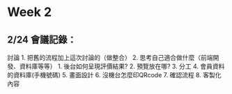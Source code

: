 # Week 2

## 2/24 會議記錄：
討論
	1. 把舊的流程加上這次討論的（做整合）
	2. 思考自己適合做什麼（前端開發、資料庫等等）
    1.	後台如何呈現評價結果?
    2.	預覽放在哪?
    3.	分工
    4.	會員資料的資料庫(手機號碼)
    5.	畫面設計
    6.	沒機台怎麼印QRcode 
    7.	確認流程
    8.	客製化內容
 

